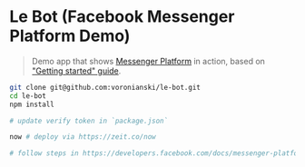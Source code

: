 # Le Bot (Facebook Messenger Platform Demo)

> Demo app that shows [Messenger Platform](https://developers.facebook.com/docs/messenger-platform) in action, based on ["Getting started" guide](https://developers.facebook.com/docs/messenger-platform/quickstart). 

```bash
git clone git@github.com:voronianski/le-bot.git
cd le-bot
npm install

# update verify token in `package.json`

now # deploy via https://zeit.co/now

# follow steps in https://developers.facebook.com/docs/messenger-platform/quickstart
```

